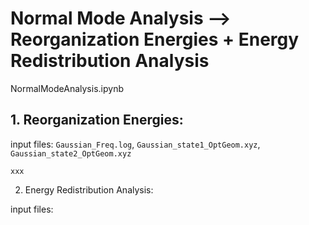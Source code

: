 # Normal Mode Analysis --> Reorganization Energies + Energy Redistribution Analysis
NormalModeAnalysis.ipynb 

## 1. Reorganization Energies:
 
input files:
`Gaussian_Freq.log`, `Gaussian_state1_OptGeom.xyz`, `Gaussian_state2_OptGeom.xyz`
```
xxx
```

2.  Energy Redistribution Analysis:

input files:

